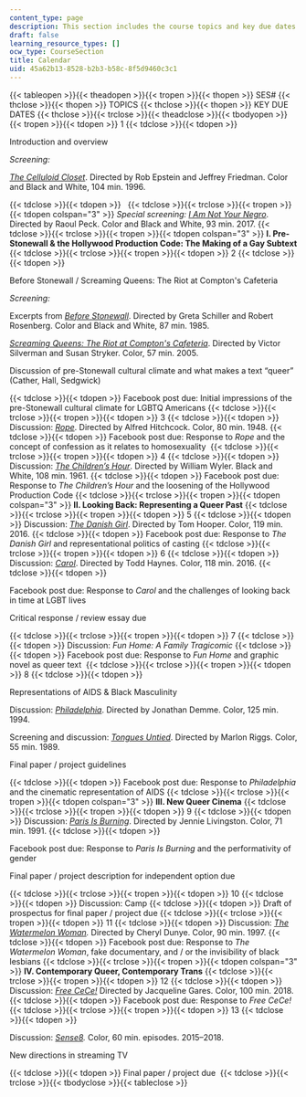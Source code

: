 ```yaml
---
content_type: page
description: This section includes the course topics and key due dates.
draft: false
learning_resource_types: []
ocw_type: CourseSection
title: Calendar
uid: 45a62b13-8528-b2b3-b58c-8f5d9460c3c1
---
```

{{< tableopen >}}{{< theadopen >}}{{< tropen >}}{{< thopen >}}
SES#
{{< thclose >}}{{< thopen >}}
TOPICS
{{< thclose >}}{{< thopen >}}
KEY DUE DATES
{{< thclose >}}{{< trclose >}}{{< theadclose >}}{{< tbodyopen >}}{{< tropen >}}{{< tdopen >}}
1
{{< tdclose >}}{{< tdopen >}}

Introduction and overview

_Screening:_ 

[_The Celluloid Closet_](https://www.imdb.com/title/tt0112651/?ref_=nv_sr_1). Directed by Rob Epstein and Jeffrey Friedman. Color and Black and White, 104 min. 1996.

{{< tdclose >}}{{< tdopen >}}
 
{{< tdclose >}}{{< trclose >}}{{< tropen >}}{{< tdopen colspan="3" >}}
_Special screening:_ [_I Am Not Your Negro_](https://www.imdb.com/title/tt5804038/?ref_=nv_sr_4). Directed by Raoul Peck. Color and Black and White, 93 min. 2017.
{{< tdclose >}}{{< trclose >}}{{< tropen >}}{{< tdopen colspan="3" >}}
**I. Pre-Stonewall & the Hollywood Production Code: The Making of a Gay Subtext**
{{< tdclose >}}{{< trclose >}}{{< tropen >}}{{< tdopen >}}
2
{{< tdclose >}}{{< tdopen >}}

Before Stonewall / Screaming Queens: The Riot at Compton's Cafeteria

_Screening:_

Excerpts from [_Before Stonewall_](https://www.imdb.com/title/tt0088782/?ref_=nv_sr_1). Directed by Greta Schiller and Robert Rosenberg. Color and Black and White, 87 min. 1985.

[_Screaming Queens: The Riot at Compton's Cafeteria_](https://www.imdb.com/title/tt0464189/?ref_=nv_sr_1). Directed by Victor Silverman and Susan Stryker. Color, 57 min. 2005.

Discussion of pre-Stonewall cultural climate and what makes a text “queer” (Cather, Hall, Sedgwick)

{{< tdclose >}}{{< tdopen >}}
Facebook post due: Initial impressions of the pre-Stonewall cultural climate for LGBTQ Americans
{{< tdclose >}}{{< trclose >}}{{< tropen >}}{{< tdopen >}}
3
{{< tdclose >}}{{< tdopen >}}
Discussion: [_Rope_](https://www.imdb.com/title/tt0040746/?ref_=fn_al_tt_1). Directed by Alfred Hitchcock. Color, 80 min. 1948.
{{< tdclose >}}{{< tdopen >}}
Facebook post due: Response to _Rope_ and the concept of confession as it relates to homosexuality 
{{< tdclose >}}{{< trclose >}}{{< tropen >}}{{< tdopen >}}
4
{{< tdclose >}}{{< tdopen >}}
Discussion: [_The Children’s Hour_](https://www.imdb.com/title/tt0054743/?ref_=nv_sr_1). Directed by William Wyler. Black and White, 108 min. 1961.﻿
{{< tdclose >}}{{< tdopen >}}
Facebook post due: Response to _The Children’s Hour_ and the loosening of the Hollywood Production Code
{{< tdclose >}}{{< trclose >}}{{< tropen >}}{{< tdopen colspan="3" >}}
**II. Looking Back: Representing a Queer Past**
{{< tdclose >}}{{< trclose >}}{{< tropen >}}{{< tdopen >}}
5
{{< tdclose >}}{{< tdopen >}}
Discussion: [_The Danish Girl_](https://www.imdb.com/title/tt0810819/?ref_=nv_sr_1). Directed by Tom Hooper. Color, 119 min. 2016.
{{< tdclose >}}{{< tdopen >}}
Facebook post due: Response to _The Danish Girl_ and representational politics of casting
{{< tdclose >}}{{< trclose >}}{{< tropen >}}{{< tdopen >}}
6
{{< tdclose >}}{{< tdopen >}}
Discussion: [_Carol_](https://www.imdb.com/title/tt2402927/?ref_=nv_sr_1). Directed by Todd Haynes. Color, 118 min. 2016.
{{< tdclose >}}{{< tdopen >}}

Facebook post due: Response to _Carol_ and the challenges of looking back in time at LGBT lives 

Critical response / review essay due

{{< tdclose >}}{{< trclose >}}{{< tropen >}}{{< tdopen >}}
7
{{< tdclose >}}{{< tdopen >}}
Discussion: _Fun Home: A Family Tragicomic_
{{< tdclose >}}{{< tdopen >}}
Facebook post ﻿due: Response to _Fun Home_ and graphic novel as queer text 
{{< tdclose >}}{{< trclose >}}{{< tropen >}}{{< tdopen >}}
8
{{< tdclose >}}{{< tdopen >}}

Representations of AIDS & Black Masculinity

Discussion: [_Philadelphia_](https://www.imdb.com/title/tt0107818/?ref_=nv_sr_2). Directed by Jonathan Demme. Color, 125 min. 1994.

Screening and discussion: [_Tongues Untied_](https://www.imdb.com/title/tt0103099/?ref_=nv_sr_1). Directed by Marlon Riggs. Color, 55 min. 1989.

Final paper / project guidelines

{{< tdclose >}}{{< tdopen >}}
Facebook post ﻿due: Response to _Philadelphia_ and the cinematic representation of AIDS
{{< tdclose >}}{{< trclose >}}{{< tropen >}}{{< tdopen colspan="3" >}}
**III. New Queer Cinema**
{{< tdclose >}}{{< trclose >}}{{< tropen >}}{{< tdopen >}}
9
{{< tdclose >}}{{< tdopen >}}
Discussion: [_Paris Is Burning_](https://www.imdb.com/title/tt0100332/?ref_=nv_sr_1). Directed by Jennie Livingston. Color, 71 min. 1991.
{{< tdclose >}}{{< tdopen >}}

Facebook post due﻿: Response to _Paris Is Burning_ and the performativity of gender

Final paper / project description for independent option ﻿due

{{< tdclose >}}{{< trclose >}}{{< tropen >}}{{< tdopen >}}
10
{{< tdclose >}}{{< tdopen >}}
Discussion: Camp
{{< tdclose >}}{{< tdopen >}}
Draft of prospectus for final paper / project due
{{< tdclose >}}{{< trclose >}}{{< tropen >}}{{< tdopen >}}
11
{{< tdclose >}}{{< tdopen >}}
﻿Discussion: [_The Watermelon Woman_](https://www.imdb.com/title/tt0118125/?ref_=nv_sr_1)_._ Directed by Cheryl Dunye. Color, 90 min. 1997.
{{< tdclose >}}{{< tdopen >}}
Facebook post due: Response to _The Watermelon Woman_, fake documentary, and / or the invisibility of black lesbians
{{< tdclose >}}{{< trclose >}}{{< tropen >}}{{< tdopen colspan="3" >}}
**IV. Contemporary Queer, Contemporary Trans**
{{< tdclose >}}{{< trclose >}}{{< tropen >}}{{< tdopen >}}
12
{{< tdclose >}}{{< tdopen >}}
Discussion: [_Free CeCe!_](https://www.imdb.com/title/tt3678476/?ref_=nv_sr_1) Directed by Jacqueline Gares. Color, 100 min. 2018.
{{< tdclose >}}{{< tdopen >}}
Facebook post due: Response to _Free CeCe!_
{{< tdclose >}}{{< trclose >}}{{< tropen >}}{{< tdopen >}}
13
{{< tdclose >}}{{< tdopen >}}

Discussion: [_Sense8_](https://www.imdb.com/title/tt2431438/?ref_=nv_sr_1)_._ Color, 60 min. episodes. 2015–2018.

New directions in streaming TV

{{< tdclose >}}{{< tdopen >}}
Final paper / project due 
{{< tdclose >}}{{< trclose >}}{{< tbodyclose >}}{{< tableclose >}}